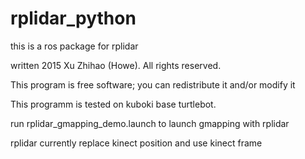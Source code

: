 # rplidar_python
 this is a ros package for rplidar

 written 2015 Xu Zhihao (Howe).  All rights reserved.

 This program is free software; you can redistribute it and/or modify it

 This programm is tested on kuboki base turtlebot. 

 run rplidar_gmapping_demo.launch to launch gmapping with rplidar

 rplidar currently replace kinect position and use kinect frame
